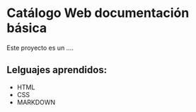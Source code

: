# Catálogo Web documentación básica
Este proyecto es un ....
## Lelguajes aprendidos:
- HTML
- CSS
- MARKDOWN